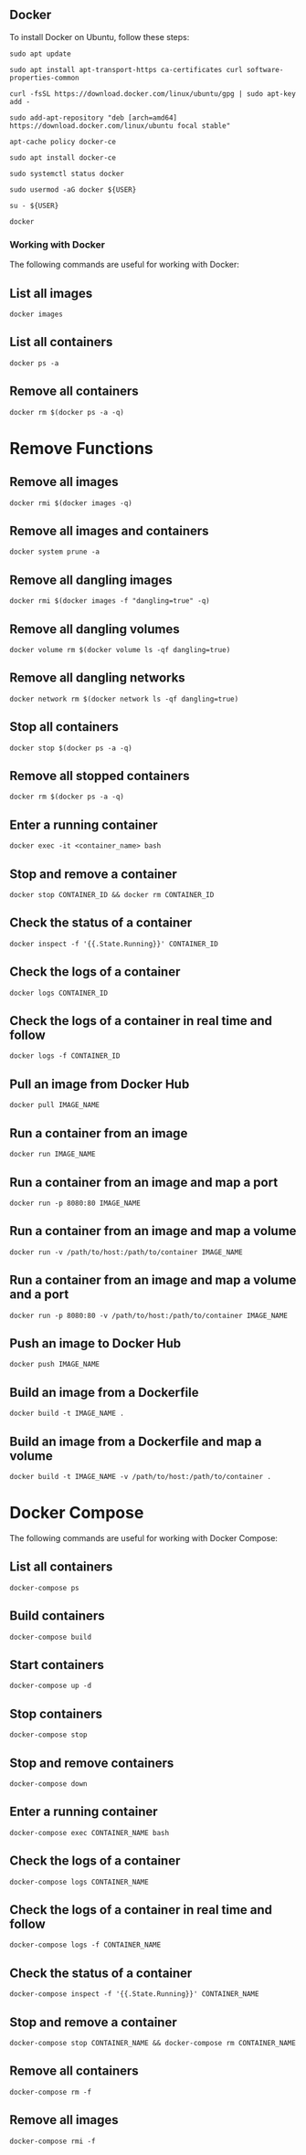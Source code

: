 ## Docker

To install Docker on Ubuntu, follow these steps:

```
sudo apt update

sudo apt install apt-transport-https ca-certificates curl software-properties-common

curl -fsSL https://download.docker.com/linux/ubuntu/gpg | sudo apt-key add -

sudo add-apt-repository "deb [arch=amd64] https://download.docker.com/linux/ubuntu focal stable"

apt-cache policy docker-ce

sudo apt install docker-ce

sudo systemctl status docker

sudo usermod -aG docker ${USER}

su - ${USER}

docker

```

### Working with Docker
The following commands are useful for working with Docker:

## List all images
```
docker images
```

## List all containers
```
docker ps -a
```

## Remove all containers
```
docker rm $(docker ps -a -q)
```

# Remove Functions

## Remove all images
```
docker rmi $(docker images -q)
```

## Remove all images and containers
```
docker system prune -a
```

## Remove all dangling images
```
docker rmi $(docker images -f "dangling=true" -q)
```

## Remove all dangling volumes
```
docker volume rm $(docker volume ls -qf dangling=true)
```

## Remove all dangling networks
```
docker network rm $(docker network ls -qf dangling=true)
```

## Stop all containers
```
docker stop $(docker ps -a -q)
```

## Remove all stopped containers
```
docker rm $(docker ps -a -q)
```

## Enter a running container
```
docker exec -it <container_name> bash
```

## Stop and remove a container
```
docker stop CONTAINER_ID && docker rm CONTAINER_ID
```

## Check the status of a container
```
docker inspect -f '{{.State.Running}}' CONTAINER_ID
```

## Check the logs of a container
```
docker logs CONTAINER_ID
```

## Check the logs of a container in real time and follow
```
docker logs -f CONTAINER_ID
```

## Pull an image from Docker Hub
```
docker pull IMAGE_NAME
```

## Run a container from an image
```
docker run IMAGE_NAME
```

## Run a container from an image and map a port
```
docker run -p 8080:80 IMAGE_NAME
```

## Run a container from an image and map a volume
```
docker run -v /path/to/host:/path/to/container IMAGE_NAME
```

## Run a container from an image and map a volume and a port
```
docker run -p 8080:80 -v /path/to/host:/path/to/container IMAGE_NAME
```

## Push an image to Docker Hub
```
docker push IMAGE_NAME
```

## Build an image from a Dockerfile
```
docker build -t IMAGE_NAME .
```

## Build an image from a Dockerfile and map a volume
```
docker build -t IMAGE_NAME -v /path/to/host:/path/to/container .
```


# Docker Compose
The following commands are useful for working with Docker Compose:

## List all containers
```
docker-compose ps
```

## Build containers
```
docker-compose build
```

## Start containers
```
docker-compose up -d
```

## Stop containers
```
docker-compose stop
```

## Stop and remove containers
```
docker-compose down
```

## Enter a running container
```
docker-compose exec CONTAINER_NAME bash
```

## Check the logs of a container
```
docker-compose logs CONTAINER_NAME
```

## Check the logs of a container in real time and follow
```
docker-compose logs -f CONTAINER_NAME
```

## Check the status of a container
```
docker-compose inspect -f '{{.State.Running}}' CONTAINER_NAME
```

## Stop and remove a container
```
docker-compose stop CONTAINER_NAME && docker-compose rm CONTAINER_NAME
```

## Remove all containers
```
docker-compose rm -f
```

## Remove all images
```
docker-compose rmi -f
```


